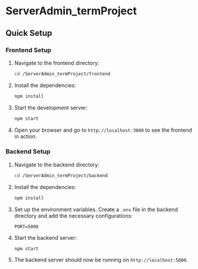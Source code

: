 # ServerAdmin_termProject

## Quick Setup
### Frontend Setup

1. Navigate to the frontend directory:
    ```sh
    cd /ServerAdmin_termProject/frontend
    ```

2. Install the dependencies:
    ```sh
    npm install
    ```

3. Start the development server:
    ```sh
    npm start
    ```

4. Open your browser and go to `http://localhost:3000` to see the frontend in action.

### Backend Setup

1. Navigate to the backend directory:
    ```sh
    cd /ServerAdmin_termProject/backend
    ```

2. Install the dependencies:
    ```sh
    npm install
    ```

3. Set up the environment variables. Create a `.env` file in the backend directory and add the necessary configurations:
    ```
    PORT=5000
    ```

4. Start the backend server:
    ```sh
    npm start
    ```

5. The backend server should now be running on `http://localhost:5000`.